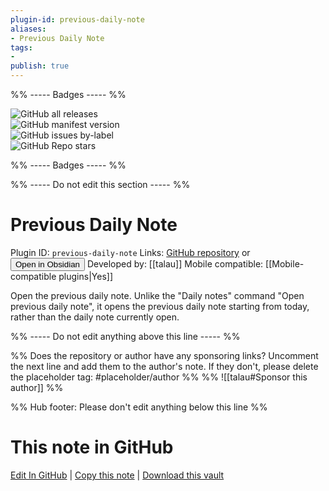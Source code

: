 ```yaml
---
plugin-id: previous-daily-note
aliases:
- Previous Daily Note
tags: 
- 
publish: true
---
```


%% ----- Badges ----- %%

![GitHub all releases](https://img.shields.io/github/downloads/talau/obsidian-previous-daily-note/total?color=573E7A&logo=github&style=for-the-badge)   
![GitHub manifest version](https://img.shields.io/github/manifest-json/v/talau/obsidian-previous-daily-note?color=573E7A&logo=github&style=for-the-badge)   
![GitHub issues by-label](https://img.shields.io/github/issues/talau/obsidian-previous-daily-note/help%20wanted?color=573E7A&logo=github&style=for-the-badge)   
![GitHub Repo stars](https://img.shields.io/github/stars/talau/obsidian-previous-daily-note?color=573E7A&logo=github&style=for-the-badge)

%% ----- Badges ----- %%

%% ----- Do not edit this section ----- %%

# Previous Daily Note

Plugin ID: `previous-daily-note`
Links: [GitHub repository](https://github.com/talau/obsidian-previous-daily-note) or [<button id=HH>Open in Obsidian</button>](obsidian://show-plugin?id=previous-daily-note)
Developed by: [[talau]]
Mobile compatible: [[Mobile-compatible plugins|Yes]]

Open the previous daily note. Unlike the "Daily notes" command "Open previous daily note", it opens the previous daily note starting from today, rather than the daily note currently open.

%% ----- Do not edit anything above this line ----- %% 

%% Does the repository or author have any sponsoring links? Uncomment the next line and add them to the author's note. If they don't, please delete the placeholder tag: #placeholder/author %%
%% ![[talau#Sponsor this author]] %%

%% Hub footer: Please don't edit anything below this line %%

# This note in GitHub

<span class="git-footer">[Edit In GitHub](https://github.dev/obsidian-community/obsidian-hub/blob/main/02%20-%20Community%20Expansions/02.05%20All%20Community%20Expansions/Plugins/previous-daily-note.md "git-hub-edit-note") | [Copy this note](https://raw.githubusercontent.com/obsidian-community/obsidian-hub/main/02%20-%20Community%20Expansions/02.05%20All%20Community%20Expansions/Plugins/previous-daily-note.md "git-hub-copy-note") | [Download this vault](https://github.com/obsidian-community/obsidian-hub/archive/refs/heads/main.zip "git-hub-download-vault") </span>
